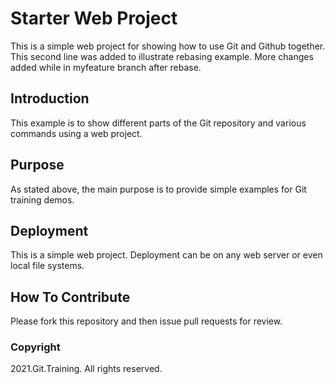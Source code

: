 # Starter Web Project

This is a simple web project for showing how to use Git and Github together. This second line was added to illustrate rebasing example. More changes added while in myfeature branch after rebase.

## Introduction

This example is to show different parts of the Git repository and various commands using a web project.

## Purpose

As stated above, the main purpose is to provide simple examples for Git training demos.

## Deployment

This is a simple web project. Deployment can be on any web server or even local file systems.

## How To Contribute

Please fork this repository and then issue pull requests for review.

### Copyright

2021.Git.Training. All rights reserved.
